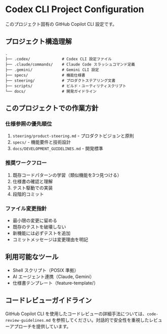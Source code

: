 # Codex CLI Project Configuration

このプロジェクト固有の GitHub Copilot CLI 設定です。

## プロジェクト構造理解

```
.
├── .codex/              # Codex CLI 設定ファイル
├── .claude/commands/    # Claude Code スラッシュコマンド定義
├── .gemini/             # Gemini CLI 設定
├── specs/               # 機能仕様書
├── steering/            # プロダクトステアリング文書
├── scripts/             # ビルド・ユーティリティスクリプト
└── docs/                # 開発ガイドライン
```

## このプロジェクトでの作業方針

### 仕様参照の優先順位
1. `steering/product-steering.md` - プロダクトビジョンと原則
2. `specs/` - 機能要件と技術設計
3. `docs/DEVELOPMENT_GUIDELINES.md` - 開発標準

### 推奨ワークフロー
1. 既存コードパターンの学習（類似機能を3つ見つける）
2. 仕様書の確認と理解
3. テスト駆動での実装
4. 段階的コミット

### ファイル変更指針
- 最小限の変更に留める
- 既存のテストを破壊しない
- 新機能には必ずテストを追加
- コミットメッセージは変更理由を明記

## 利用可能なツール
- Shell スクリプト（POSIX 準拠）
- AI エージェント連携（Claude, Gemini）
- 仕様書テンプレート（feature-template/）

## コードレビューガイドライン
GitHub Copilot CLI を使用したコードレビューの詳細手法については、`code-review-guidelines.md` を参照してください。対話的で安全性を重視したレビューアプローチを提供しています。